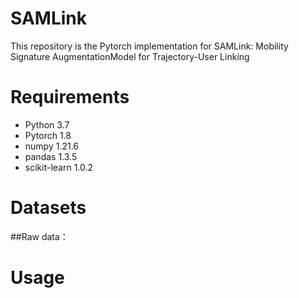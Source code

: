 # SAMLink
This repository is the Pytorch implementation for SAMLink:  Mobility Signature AugmentationModel for Trajectory-User Linking

# Requirements
- Python 3.7
- Pytorch 1.8
- numpy 1.21.6
- pandas 1.3.5
- scikit-learn 1.0.2

# Datasets
##Raw data：

# Usage
